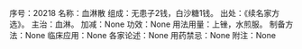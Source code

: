 序号：20218
名称：血淋散
组成：无患子2钱，白沙糖1钱。
出处：《续名家方选》。
主治：血淋。
加减：None
功效：None
用法用量：上锉，水煎服。
制备方法：None
临床应用：None
各家论述：None
用药禁忌：None
附注：None
